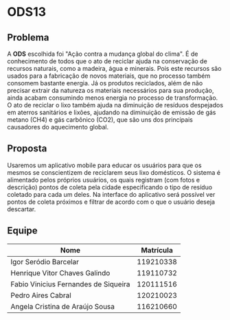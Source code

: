 # ODS13

## Problema 

A **ODS** escolhida foi "Ação contra a mudança global do clima". É de conhecimento de todos que o ato de reciclar ajuda na conservação de recursos naturais, como a madeira, água e minerais. Pois este recursos são usados para a fabricação de novos materiais, que no processo também consomem bastante energia. Já os produtos reciclados, além de não precisar extrair da natureza os materiais necessários para sua produção, ainda acabam consumindo menos energia no processo de transformação. O ato de reciclar o lixo também ajuda na diminuição de resíduos despejados em aterros sanitários e lixões, ajudando na diminuição de emissão de gás metano (CH4) e gás carbônico (CO2), que são uns dos principais causadores do aquecimento global.

## Proposta

Usaremos um aplicativo mobile para educar os usuários para que os mesmos se conscientizem de reciclarem seus lixo domésticos. O sistema é alimentado pelos próprios usuários, os quais registram (com fotos e descrição) pontos de coleta pela cidade especificando o tipo de resíduo coletado para cada um deles. Na interface do aplicativo será possível ver pontos de coleta próximos e filtrar de acordo com o que o usuário deseja descartar.

## Equipe

| Nome | Matrícula |
| ------ | ------ |
| Igor Seródio Barcelar | 119210338 |
| Henrique Vitor Chaves Galindo | 119110732 |
| Fabio Vinicius Fernandes de Siqueira | 120111516 |
| Pedro Aires Cabral | 120210023 |
| Angela Cristina de Araújo Sousa | 116210660 |
